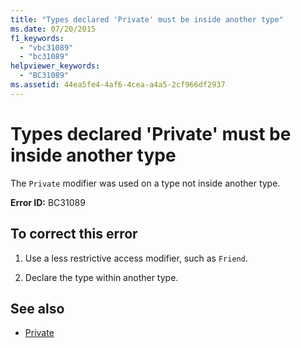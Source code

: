 ```yaml
---
title: "Types declared 'Private' must be inside another type"
ms.date: 07/20/2015
f1_keywords: 
  - "vbc31089"
  - "bc31089"
helpviewer_keywords: 
  - "BC31089"
ms.assetid: 44ea5fe4-4af6-4cea-a4a5-2cf966df2937
---
```

# Types declared 'Private' must be inside another type
The `Private` modifier was used on a type not inside another type.  
  
 **Error ID:** BC31089  
  
## To correct this error  
  
1. Use a less restrictive access modifier, such as `Friend`.  
  
2. Declare the type within another type.  
  
## See also

- [Private](../language-reference/modifiers/private.md)
